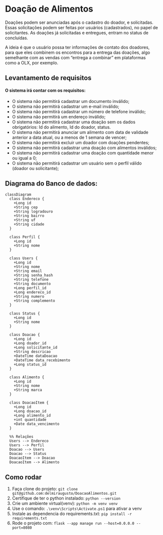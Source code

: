 <h1> Doação de Alimentos </h1>

Doações podem ser anunciadas após o cadastro do doador, e solicitadas. Essas solicitações podem ser feitas por usuários (cadastrados), no papel de solicitantes. 
As doações já solicitadas e entregues, entram no status de concluídas.

A ideia é que o usuário possa ter informações de contato dos doadores, para que eles combinem os encontros para a entrega das doações, algo semelhante com as vendas 
com “entrega a combinar” em plataformas como a OLX, por exemplo.

<h2> Levantamento de requisitos </h2>
<h4> O sistema irá contar com os requisitos:</h4>

- O sistema não permitirá cadastrar um documento inválido;
- O sistema não permitirá cadastrar um e-mail inválido;
- O sistema não permitirá cadastrar um número de telefone inválido;
- O sistema não permitirá um endereço inválido;
- O sistema não permitirá cadastrar uma doação sem os dados obrigatórios: Id do alimento, Id do doador, status.
- O sistema não permitirá anunciar um alimento com data de validade anterior a data atual, ou a menos de 1 semana de vencer;
- O sistema não permitirá excluir um doador com doações pendentes;
- O sistema não permitirá cadastrar uma doação com alimentos inválidos;
- O sistema não permitirá cadastrar uma doação com quantidade menor ou igual a 0;
- O sistema não permitirá cadastrar um usuário sem o perfil válido (doador ou solicitante);

<h2>Diagrama do Banco de dados:</h2>

```mermaid
classDiagram
  class Endereco {
    +Long id
    +String cep
    +String logradouro
    +String bairro
    +String uf
    +String cidade
  }

  class Perfil {
    +Long id
    +String nome
  }

  class Users {
    +Long id
    +String nome
    +String email
    +String senha_hash
    +String telefone
    +String documento
    +Long perfil_id
    +Long endereco_id
    +String numero
    +String complemento
  }

  class Status {
    +Long id
    +String nome
  }

  class Doacao {
    +Long id
    +Long doador_id
    +Long solicitante_id
    +String descricao
    +DateTime dataDoacao
    +DateTime data_recebimento
    +Long status_id
  }

  class Alimento {
    +Long id
    +String nome
    +String marca
  }

  class DoacaoItem {
    +Long id
    +Long doacao_id
    +Long alimento_id
    +int quantidade
    +Date data_vencimento
  }

  %% Relações
  Users --> Endereco
  Users --> Perfil
  Doacao --> Users
  Doacao --> Status
  DoacaoItem --> Doacao
  DoacaoItem --> Alimento

```

<h2>Como rodar </h2>

1. Faça clone do projeto: ```git clone git@github.com:delmiraugusto/DoacaoAlimentos.git```
2. Certifique de ter o python instalado: ```python --version```
3. Crie um ambiente virtual(venv): ```python -m venv venv```
4. Use o comando: ```.\venv\Scripts\Activate.ps1``` para ativar a venv
5. Instale as dependencia do requirements.txt: ```pip install -r requirements.txt```
6. Rode o projeto com: ```flask --app manage run --host=0.0.0.0 --port=8080```


